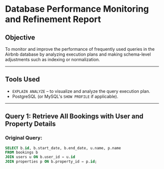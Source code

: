 # Database Performance Monitoring and Refinement Report

## Objective
To monitor and improve the performance of frequently used queries in the Airbnb database by analyzing execution plans and making schema-level adjustments such as indexing or normalization.

---

## Tools Used
- `EXPLAIN ANALYZE` – to visualize and analyze the query execution plan.
- PostgreSQL (or MySQL's `SHOW PROFILE` if applicable).

---

## Query 1: Retrieve All Bookings with User and Property Details

### Original Query:
```sql
SELECT b.id, b.start_date, b.end_date, u.name, p.name
FROM bookings b
JOIN users u ON b.user_id = u.id
JOIN properties p ON b.property_id = p.id;
